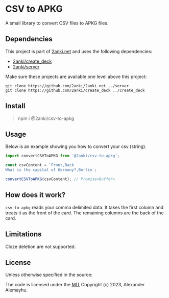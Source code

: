 # CSV to APKG

A small library to convert CSV files to APKG files.

## Dependencies

This project is part of [2anki.net](https://2anki.net/) and uses the following dependencies:

- [2anki/create_deck](https://github.com/2anki/create_deck)
- [2anki/server](https://github.com/2anki/2anki.net)

Make sure these projects are available one level above this project:

```
git clone https://github.com/2anki/2anki.net ../server
git clone https://github.com/2anki/create_deck ../create_deck
```

## Install

> npm i @2anki/csv-to-apkg

## Usage

Below is an example showing you how to convert your csv (string).

```typescript
import convertCSVToAPKG from '@2anki/csv-to-apkg';

const csvContent = `Front,Back
What is the capital of Germany?,Berlin`;

convertCSVToAPKG(csvContent); // Promise<Buffer>
```

## How does it work?

`csv-to-apkg` reads your comma delimited data. It takes the first column and treats it as the front of the card. The remaining columns are the back of the card.

## Limitations

Cloze deletion are not supported.

## License

Unless otherwise specified in the source:

The code is licensed under the [MIT](./LICENSE) Copyright (c) 2023, Alexander Alemayhu.
